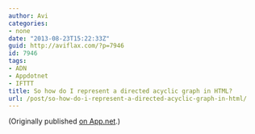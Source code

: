```yaml
---
author: Avi
categories:
- none
date: "2013-08-23T15:22:33Z"
guid: http://aviflax.com/?p=7946
id: 7946
tags:
- ADN
- Appdotnet
- IFTTT
title: So how do I represent a directed acyclic graph in HTML?
url: /post/so-how-do-i-represent-a-directed-acyclic-graph-in-html/
---
```

(Originally published [on App.net](http://alpha.app.net/aviflax/post/9651424).)